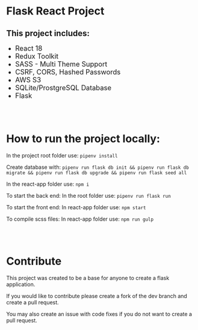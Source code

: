 # Flask React Project
<h2>This project includes:</h2>
<ul>
    <li style='font-size: 18px'>React 18</li>
    <li style='font-size: 18px'>Redux Toolkit</li>
    <li style='font-size: 18px'>SASS - Multi Theme Support</li>
    <li style='font-size: 18px'>CSRF, CORS, Hashed Passwords</li>
    <li style='font-size: 18px'>AWS S3</li>
    <li style='font-size: 18px'>SQLite/ProstgreSQL Database</li>
    <li style='font-size: 18px'>Flask</li>
</ul>

<br><br>

# How to run the project locally:
In the project root folder use: `pipenv install`

Create database with: `pipenv run flask db init && pipenv run flask db migrate && pipenv run flask db upgrade && pipenv run flask seed all`

In the react-app folder use: `npm i`

To start the back end: In the root folder use: `pipenv run flask run`

To start the front end: In react-app folder use: `npm start`

To compile scss files: In react-app folder use: `npm run gulp`

<br><br>

# Contribute
This project was created to be a base for anyone to create a flask application.

If you would like to contribute please create a fork of the dev branch and create a pull request.

You may also create an issue with code fixes if you do not want to create a pull request.
